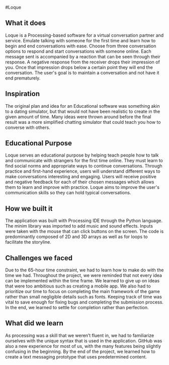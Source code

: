 #Loque
## What it does
Loque is a Processing-based software for a virtual conversation partner and service. Emulate talking with someone for the first time and learn how to begin and end conversations with ease. Choose from three conversation options to respond and start conversations with someone online. Each message sent is accompanied by a reaction that can be seen through their response. A negative response from the receiver drops their impression of you. Once that impression drops below a certain point they will end the conversation. The user's goal is to maintain a conversation and not have it end prematurely.

## Inspiration
The original plan and idea for an Educational software was something akin to a dating simulator, but that would not have been realistic to create in the given amount of time. Many ideas were thrown around before the final result was a more simplified chatting simulator that could teach you how to converse with others. 

## Educational Purpose
Loque serves an educational purpose by helping teach people how to talk and communicate with strangers for the first time online. They must learn to find social norms and appropriate ways to continue conversations. Through practice and first-hand experience, users will understand different ways to make conversations interesting and engaging. Users will receive positive and negative feedback for each of their chosen messages which allows them to learn and improve with practice. Loque aims to improve the user's communication skills so they can hold typical conversations.

## How we built it
The application was built with Processing IDE through the Python language. The minim library was imported to add music and sound effects. Inputs were taken with the mouse that can click buttons on the screen. The code is predominantly composed of 2D and 3D arrays as well as for loops to facilitate the storyline. 

## Challenges we faced 
Due to the 65-hour time constraint, we had to learn how to make do with the time we had. Throughout the project, we were reminded that not every idea can be implemented within the time frame. We learned to give up on ideas that were too ambitious such as creating a mobile app. We also had to prioritize our time to focus on completing the main framework of the game rather than small negligible details such as fonts. Keeping track of time was vital to save enough for fixing bugs and completing the submission process. In the end, we learned to settle for completion rather than perfection. 

## What did we learn
As processing was a skill that we weren’t fluent in, we had to familiarize ourselves with the unique syntax that is used in the application. GitHub was also a new experience for most of us, with the many features being slightly confusing in the beginning. By the end of the project, we learned how to create a text messaging prototype that uses predetermined content.
